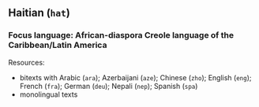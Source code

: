 ## Haitian (`hat`)

### Focus language: African-diaspora Creole language of the Caribbean/Latin America

Resources:
 - bitexts with Arabic (`ara`); Azerbaijani (`aze`); Chinese (`zho`); English (`eng`); French (`fra`); German (`deu`); Nepali (`nep`); Spanish (`spa`) 
 - monolingual texts